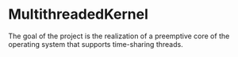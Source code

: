 # MultithreadedKernel
The goal of the project is the realization of a preemptive core of the operating system that supports time-sharing threads.
